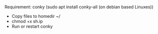 Requirement: conky (sudo apt install conky-all (on debian based Linuxes))
* Copy files to homedir ~/
* chmod +x sh.ip
* Run or restart conky
